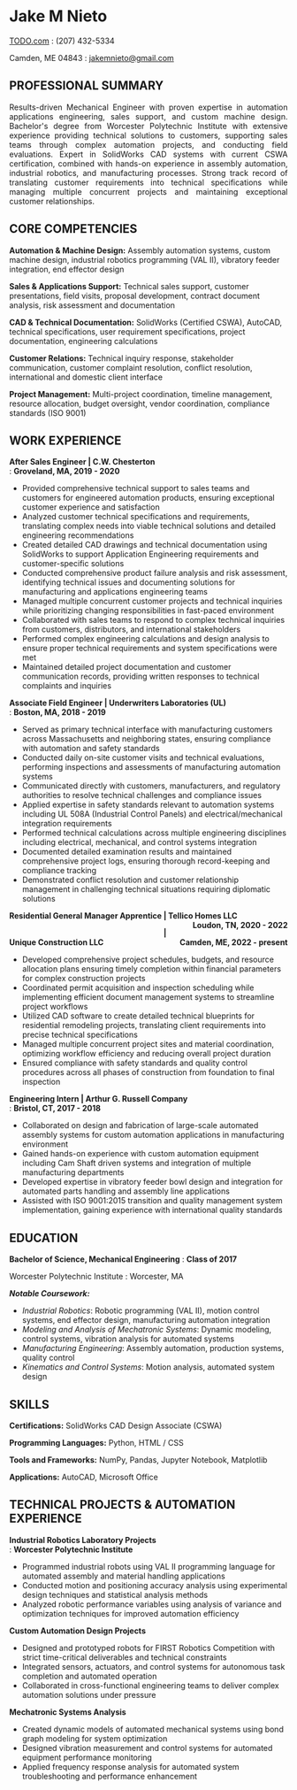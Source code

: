 # Jake M Nieto

<span class="iconify" data-icon="charm:person"></span> [TODO.com](https://TODO.com/)
  : <span class="iconify" data-icon="tabler:phone"></span> (207) 432-5334

<span class="iconify" data-icon="ic:outline-location-on"></span> Camden, ME 04843
  : <span class="iconify" data-icon="tabler:mail"></span> [jakemnieto@gmail.com](mailto:jakemnieto@gmail.com)


## PROFESSIONAL SUMMARY

<p style="text-align: justify">
Results-driven Mechanical Engineer with proven expertise in automation applications engineering, sales support, and custom machine design. Bachelor's degree from Worcester Polytechnic Institute with extensive experience providing technical solutions to customers, supporting sales teams through complex automation projects, and conducting field evaluations. Expert in SolidWorks CAD systems with current CSWA certification, combined with hands-on experience in assembly automation, industrial robotics, and manufacturing processes. Strong track record of translating customer requirements into technical specifications while managing multiple concurrent projects and maintaining exceptional customer relationships.
</p>

## CORE COMPETENCIES

<p style="text-align: justify">

**Automation & Machine Design:** Assembly automation systems, custom machine design, industrial robotics programming (VAL II), vibratory feeder integration, end effector design
</p>

<p style="text-align: justify">

**Sales & Applications Support:** Technical sales support, customer presentations, field visits, proposal development, contract document analysis, risk assessment and documentation
</p>

<p style="text-align: justify">

**CAD & Technical Documentation:** SolidWorks (Certified CSWA), AutoCAD, technical specifications, user requirement specifications, project documentation, engineering calculations
</p>

<p style="text-align: justify">

**Customer Relations:** Technical inquiry response, stakeholder communication, customer complaint resolution, conflict resolution, international and domestic client interface
</p>

<p style="text-align: justify">

**Project Management:** Multi-project coordination, timeline management, resource allocation, budget oversight, vendor coordination, compliance standards (ISO 9001)
</p>


## WORK EXPERIENCE

**After Sales Engineer | C.W. Chesterton**  
  : **Groveland, MA, 2019 - 2020**

- Provided comprehensive technical support to sales teams and customers for engineered automation products, ensuring exceptional customer experience and satisfaction
- Analyzed customer technical specifications and requirements, translating complex needs into viable technical solutions and detailed engineering recommendations
- Created detailed CAD drawings and technical documentation using SolidWorks to support Application Engineering requirements and customer-specific solutions
- Conducted comprehensive product failure analysis and risk assessment, identifying technical issues and documenting solutions for manufacturing and applications engineering teams
- Managed multiple concurrent customer projects and technical inquiries while prioritizing changing responsibilities in fast-paced environment
- Collaborated with sales teams to respond to complex technical inquiries from customers, distributors, and international stakeholders
- Performed complex engineering calculations and design analysis to ensure proper technical requirements and system specifications were met
- Maintained detailed project documentation and customer communication records, providing written responses to technical complaints and inquiries

**Associate Field Engineer | Underwriters Laboratories (UL)**  
  : **Boston, MA, 2018 - 2019**

- Served as primary technical interface with manufacturing customers across Massachusetts and neighboring states, ensuring compliance with automation and safety standards
- Conducted daily on-site customer visits and technical evaluations, performing inspections and assessments of manufacturing automation systems
- Communicated directly with customers, manufacturers, and regulatory authorities to resolve technical challenges and compliance issues
- Applied expertise in safety standards relevant to automation systems including UL 508A (Industrial Control Panels) and electrical/mechanical integration requirements
- Performed technical calculations across multiple engineering disciplines including electrical, mechanical, and control systems integration
- Documented detailed examination results and maintained comprehensive project logs, ensuring thorough record-keeping and compliance tracking
- Demonstrated conflict resolution and customer relationship management in challenging technical situations requiring diplomatic solutions

<strong>
Residential General Manager Apprentice | Tellico Homes LLC
<span style="float: right">
Loudon, TN, 2020 - 2022
</span>

<span style="visibility: hidden">Residential General Manager Apprentice</span> | Unique Construction LLC
<span style="float: right">
Camden, ME, 2022 - present
</span>
</strong>

- Developed comprehensive project schedules, budgets, and resource allocation plans ensuring timely completion within financial parameters for complex construction projects
- Coordinated permit acquisition and inspection scheduling while implementing efficient document management systems to streamline project workflows
- Utilized CAD software to create detailed technical blueprints for residential remodeling projects, translating client requirements into precise technical specifications
- Managed multiple concurrent project sites and material coordination, optimizing workflow efficiency and reducing overall project duration
- Ensured compliance with safety standards and quality control procedures across all phases of construction from foundation to final inspection

**Engineering Intern | Arthur G. Russell Company**  
  : **Bristol, CT, 2017 - 2018**

- Collaborated on design and fabrication of large-scale automated assembly systems for custom automation applications in manufacturing environment
- Gained hands-on experience with custom automation equipment including Cam Shaft driven systems and integration of multiple manufacturing departments
- Developed expertise in vibratory feeder bowl design and integration for automated parts handling and assembly line applications
- Assisted with ISO 9001:2015 transition and quality management system implementation, gaining experience with international quality standards


## EDUCATION

**Bachelor of Science, Mechanical Engineering**
  : **Class of 2017**

Worcester Polytechnic Institute
  : Worcester, MA


***Notable Coursework:***
<span style="padding-left: 2em">

- *Industrial Robotics*: Robotic programming (VAL II), motion control systems, end effector design, manufacturing automation integration
- *Modeling and Analysis of Mechatronic Systems*: Dynamic modeling, control systems, vibration analysis for automated systems
- *Manufacturing Engineering*: Assembly automation, production systems, quality control
- *Kinematics and Control Systems*: Motion analysis, automated system design

</span>

## SKILLS

**Certifications:** SolidWorks CAD Design Associate (CSWA)

**Programming Languages:** <span class="iconify" data-icon="vscode-icons:file-type-python"></span> Python, </span> HTML / <span class="iconify" data-icon="vscode-icons:file-type-css"></span> CSS 

**Tools and Frameworks:**  NumPy, Pandas, Jupyter Notebook, Matplotlib

**Applications:** AutoCAD, Microsoft Office

## TECHNICAL PROJECTS & AUTOMATION EXPERIENCE

**Industrial Robotics Laboratory Projects**  
  : **Worcester Polytechnic Institute**

- Programmed industrial robots using VAL II programming language for automated assembly and material handling applications
- Conducted motion and positioning accuracy analysis using experimental design techniques and statistical analysis methods
- Analyzed robotic performance variables using analysis of variance and optimization techniques for improved automation efficiency

**Custom Automation Design Projects**

- Designed and prototyped robots for FIRST Robotics Competition with strict time-critical deliverables and technical constraints
- Integrated sensors, actuators, and control systems for autonomous task completion and automated operation
- Collaborated in cross-functional engineering teams to deliver complex automation solutions under pressure

**Mechatronic Systems Analysis**

- Created dynamic models of automated mechanical systems using bond graph modeling for system optimization
- Designed vibration measurement and control systems for automated equipment performance monitoring
- Applied frequency response analysis for automated system troubleshooting and performance enhancement
